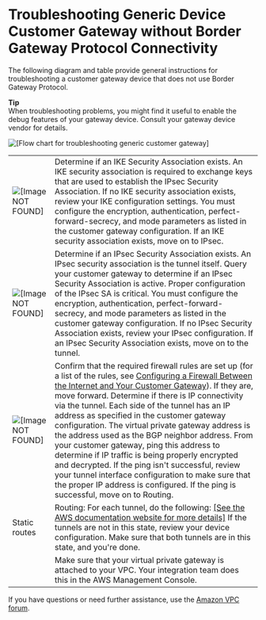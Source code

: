 # Troubleshooting Generic Device Customer Gateway without Border Gateway Protocol Connectivity<a name="Generic_Troubleshooting_noBGP"></a>

The following diagram and table provide general instructions for troubleshooting a customer gateway device that does not use Border Gateway Protocol\.

**Tip**  
When troubleshooting problems, you might find it useful to enable the debug features of your gateway device\. Consult your gateway device vendor for details\.

![\[Flow chart for troubleshooting generic customer gateway\]](http://docs.aws.amazon.com/vpc/latest/adminguide/images/troubleshooting-cgw-flow-nobgp-diagram.png)


|  |  | 
| --- |--- |
|  ![\[Image NOT FOUND\]](http://docs.aws.amazon.com/vpc/latest/adminguide/images/IKE.png)  |  Determine if an IKE Security Association exists\. An IKE security association is required to exchange keys that are used to establish the IPsec Security Association\.  If no IKE security association exists, review your IKE configuration settings\. You must configure the encryption, authentication, perfect\-forward\-secrecy, and mode parameters as listed in the customer gateway configuration\. If an IKE security association exists, move on to IPsec\.  | 
|  ![\[Image NOT FOUND\]](http://docs.aws.amazon.com/vpc/latest/adminguide/images/IPsec.png)  |   Determine if an IPsec Security Association exists\. An IPsec security association is the tunnel itself\. Query your customer gateway to determine if an IPsec Security Association is active\. Proper configuration of the IPsec SA is critical\. You must configure the encryption, authentication, perfect\-forward\-secrecy, and mode parameters as listed in the customer gateway configuration\. If no IPsec Security Association exists, review your IPsec configuration\. If an IPsec Security Association exists, move on to the tunnel\.   | 
|  ![\[Image NOT FOUND\]](http://docs.aws.amazon.com/vpc/latest/adminguide/images/Tunnel.png)  |  Confirm that the required firewall rules are set up \(for a list of the rules, see [Configuring a Firewall Between the Internet and Your Customer Gateway](Introduction.md#FirewallRules)\)\. If they are, move forward\. Determine if there is IP connectivity via the tunnel\. Each side of the tunnel has an IP address as specified in the customer gateway configuration\. The virtual private gateway address is the address used as the BGP neighbor address\. From your customer gateway, ping this address to determine if IP traffic is being properly encrypted and decrypted\. If the ping isn't successful, review your tunnel interface configuration to make sure that the proper IP address is configured\. If the ping is successful, move on to Routing\.  | 
|  Static routes  |  Routing: For each tunnel, do the following: [\[See the AWS documentation website for more details\]](http://docs.aws.amazon.com/vpc/latest/adminguide/Generic_Troubleshooting_noBGP.html) If the tunnels are not in this state, review your device configuration\. Make sure that both tunnels are in this state, and you're done\.  | 
|     |  Make sure that your virtual private gateway is attached to your VPC\. Your integration team does this in the AWS Management Console\.  | 

If you have questions or need further assistance, use the [Amazon VPC forum](https://forums.aws.amazon.com/forum.jspa?forumID=58)\. 